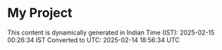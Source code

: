# My Project

This content is dynamically generated in Indian Time (IST): 2025-02-15 00:26:34 IST
Converted to UTC: 2025-02-14 18:56:34 UTC
